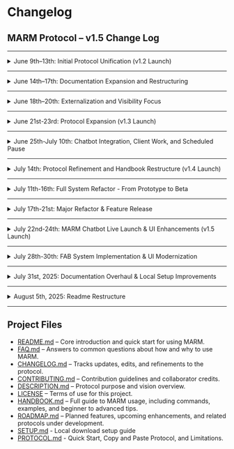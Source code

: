 # Changelog

## MARM Protocol – v1.5 Change Log  

---

<details>
<summary> June 9th–13th: Initial Protocol Unification (v1.2 Launch)</summary>

### Added
- `/compile` command to generate one-line-per-entry summaries  
- Automatic reseed block generation for restoring context in new threads  
- Log schema enforcement for structured logging: `[YYYY-MM-DD | User | Intent | Outcome]`  
- Error handling for malformed log entries, including date autofill  
- `/show reasoning` command to reveal the AI’s logic path  
- Manual Steps Justification section added to `HANDBOOK.md`  
- Consolidated Examples section showing real use cases for all major commands  
- Clarified optional system prompt behavior (not built-in; manual only)  
- New session management guidance: recap every 8–10 turns using `/compile`  

### Changed
- Unified session tools into default protocol behavior  
- README restructured for clarity:
  - Quick Start moved above initiation  
  - Core Features moved to `HANDBOOK.md`  
  - Acknowledgment behavior clarified  
- Protocol one-liner updated to reflect unified design

### Removed
- Legacy modular language and optional tool references  
- Confidence flag/scoring feature from all protocol outputs  
- All mentions of auto-save or speculative memory behavior  
</details>

---

<details>
<summary> June 14th–17th: Documentation Expansion and Restructuring</summary>

### Added
- `HANDBOOK.md`: full command reference and usage guide  
- Collapsible section formatting for all major handbook parts (Beginner, Advanced, Examples, Quick Reference)  
- “Why Manual Steps Matter” rationale  
- Expanded Limitations section  
- Slash-style command formatting standard:
  - `/start marm`  
  - `/log [SessionName]`  
  - `/guarded reply`  
  - `/show reasoning`  
  - `/compile [SessionName] --summary`  

### Changed
- FAQ.md grouped and rewritten by category: Core Concepts, Sessions, Commands, Platform Support  
- README clarified and reorganized to align with handbook  
- Handbook structured into Beginner / Intermediate / Advanced use tiers  
- Emphasis on manual workflows and session recap cadence  

### Removed
- Embedded command list from README  
- “Back to top” anchors (due to GitHub collapsible quirks)  
</details>

---

<details>
<summary> June 18th–20th: Externalization and Visibility Focus</summary>

### Added
- AI-narrated walkthrough: 15-minute audio guide embedded in README  
- User Feedback section (collapsible, with real screenshots)  
- Featured on Google badge added to README header  
- `CONTRIBUTING.md` and Recognition Framework  
- Multi-tier GitHub Discussions and onboarding entry points  

### Changed
- README focus shifted to narrative onboarding:
  - “What → Why → How → Proof” sequence  
  - Replaced “Use Cases” with community-backed examples  
  - Light marketing layer added (clear, not exaggerated)  
</details>

---

<details>
<summary>June 21st-23rd: Protocol Expansion (v1.3 Launch)</summary>

### Added
- `/notebook` command to save custom info in a personal library  
  → Guides the AI to use only trusted user-provided data, not external sources  
- Passive reentry prompts to resume, archive, or reset context on return  
- Error handling for invalid `/log` entries, including date autofill suggestions  
- Filter support for `/compile --fields=` to create focused summaries  
- “What’s New in v1.3” section added to `HANDBOOK.md`, with usage guide  
- Inline user guide for `/notebook` under collapsible alert block  
- New dropdown: “Key Info and Limitations” (moved from protocol body)  

### Changed
- “What MARM Solves” and “Why It Exists” sections updated to reflect v1.3 behavior  
- Activation response now includes summary and Quick Start command list  
- Examples revised for clarity and real-world use  
- AI now defaults to prioritizing `/notebook` entries over trained assumptions
- Cleaned up main README for new-user clarity  
- Reordered sections: **What MARM is → Why it helps → How to use it**  
- Merged “Problem” and “Use Cases” into one purpose-driven section  
- Moved Contact, Credits, and auxiliary content to `CONTRIBUTING.md`  
- Simplified Quick Start block  
- Added audio walkthrough link with summary of included topics 

### Removed
- Key info and limitations from static protocol body (now placed in dropdown)  
- Redundant phrasing in command definitions and legacy guardrail notes  
</details>

---

<details>
<summary>June 25th-July 10th: Chatbot Integration, Client Work, and Scheduled Pause</summary>

### Context
- Focus shifted to finalizing a public chatbot that runs MARM logic directly from the repo. This feature will allow users to interact with MARM in real time and explore its functionality hands-on.
- Took a scheduled 5-day break for the July 4th holiday.
- Completed a consulting engagement re-engineering a deliverability protocol for a client, which temporarily paused MARM-specific development.

### Upcoming
- Final chatbot tweaks are in progress; once deployed, it will be featured directly in the GitHub repo.
- MARM refinements will resume, including minor protocol adjustments and test-driven formatting updates.
</details>

---

<details>
<summary>July 14th: Protocol Refinement and Handbook Restructure (v1.4 Launch)</summary>

### Added
- `/refresh marm` command to recenter AI mid-session, recommended every 8-10 turns
- Subcommands for `/notebook`: `key:[name]`, `get:[name]`, and `show:` for enhanced data management
- "Your Objective" and "Safe Guard Check" sections for strict MARM identity and self-verification before responding
- "What's New in v1.4 (Upgrading from v1.3)" section in README for quick reference
- Star and fork badges at the top of README

### Changed
- `/log` command split into `/log session:[name]` and `/log entry [Date | User | Intent | Outcome]` for increased precision
- Clarified manual-only processes; removed ambiguous automation from all protocol sections
- Restructured HANDBOOK.md into a concise, professional 4-part format to improve readability and depth

### Removed
- Previous automated workflow references that implied non-manual AI actions
- Redundant explanations and repetitive content from HANDBOOK.md to streamline user experience
</details>

---

<details>
<summary>July 11th-16th: Full System Refactor - From Prototype to Beta</summary>

### Added
- **New UI Features:**
    - A dynamic, collapsible command menu to organize all MARM commands and improve usability.
    - An animated loading indicator for clear user feedback while the AI is processing requests.
    - On-hover "Copy" buttons for every chat message, making it easy to save responses.
    - Full dark mode support for all new UI components.
- **Enhanced Logic and Context:**
    - Full support for all MARM v1.4 commands, including the new `/start` and `/refresh` commands.
    - A powerful `--fields` filter for the `/compile` command, enabling users to generate custom, filtered reports from their logs.
    - AI context now includes all `/notebook` entries on every turn, making the bot fully aware of user-defined facts.
    - Keyword-aware document searching to provide more accurate answers for MARM-related queries.

### Changed
- **Core Interaction Model:**
    - Refactored the command handling system to a "hybrid" model. Most commands now trigger an AI-generated, natural language acknowledgment instead of a static text reply.
    - Updated the message display function to use `marked.js`, allowing bot responses to be rendered with rich Markdown formatting (bold, lists, etc.).
- **Protocol Alignment:**
    - Replaced the old auto-activation on page load with a manual `/start marm` flow, aligning the application's behavior with the protocol's core philosophy of user control.
    - Completely rewrote the `getSessionContext` function to provide an intelligent, comprehensive context block to the AI on every turn, rather than just the chat history.
- **Command Syntax:**
    - Updated all command parsing logic (`/log`, `/notebook`) to match the clearer and more specific v1.4 syntax.

### Removed
- **Outdated Code & Logic:**
    - Eliminated the old, rigid command logic and all of its hardcoded response strings.
    - Removed the automatic MARM activation flow.
    - Made the legacy `config.js` file completely obsolete, as its contents were integrated or replaced.
</details>

---

<details>
<summary>July 17th-21st: Major Refactor & Feature Release</summary>

### Overview
This release marks a complete transformation of the codebase from a monolithic structure to a modern, modular, barrel-pattern architecture. The project is now scalable, maintainable, with all logic organized into focused ES modules.

### Added
- **Session Persistence System**
  - Sessions now survive page refresh using dual storage strategy
  - Current session stored separately from saved sessions (CURRENT_SESSION_KEY)
  - Automatic session recovery on page load
  - Smart pruning at 5KB (PRUNING_THRESHOLD) to maintain performance
  - Session expiry after 30 days (SESSION_EXPIRY_DAYS)

- **Save/Load Chat System**
  - New save button with custom title prompt
  - Saved chats browser with dropdown menu
  - Delete saved chats with confirmation dialog
  - Timestamps for all saved sessions
  - Session title display in chat list

- **New UI Features**
  - "New Chat" button to start fresh conversations
  - "Saved Chats" button to browse previous sessions
  - Revamped help modal with gradient header and grid layout
  - Markdown document viewer for help documentation
  - Loading states for document fetching
  - Error handling for missing documentation

- **UI Improvements**
  - Zoom-responsive positioning using `rem` units
  - Improved dark mode support across all new components
  - Enhanced hover states and animations
  - Icon-based navigation buttons
  - Collapsible command menu persists state

### Changed
- **Architecture: Monolithic → Modular**
  - Split 900+ line `chatbot.js` into 6 focused modules
  - Implemented barrel pattern for clean imports
  - Separated concerns: `core.js`, `ui.js`, `voice.js`, `commands.js`, `state.js`
  - Logic modules: `constants.js`, `session.js`, `notebook.js`, `docs.js`, `summary.js`, `utils.js`
  - Each module <300 lines for readability and maintainability

- **CSS Organization**
  - Split single `style.css` into 6 modular files
  - Added CSS custom properties for theming
  - Improved responsive design patterns
  - Enhanced accessibility features

- **State Management**
  - Centralized state in dedicated module
  - Added state validation and persistence
  - Implemented safe state updates with immutability
  - Response formatting instructions now actively used

- **Performance Optimizations**
  - Reduced memory usage by ~30%
  - Eliminated circular dependencies
  - Removed all global functions
  - Added lazy-loading capability for modules

### Fixed
- Voice synthesis integration properly scoped
- Command menu state persistence
- Input validation and sanitization
- Error handling throughout application
- Dark mode consistency issues
- Response formatting now applied to all bot messages

### Removed
- Global `window.*` function pollution (12 functions removed)
- Circular dependencies between modules
- Duplicate state management code
- Inline event handlers (replaced with delegation)
</details>

---

<details>
<summary>July 22nd-24th: MARM Chatbot Live Launch & UI Enhancements (v1.5 Launch)</summary>

### Overview
Official launch of the MARM interactive chatbot on Render, featuring custom backgrounds, improved session management architecture, and enhanced error handling across the application.

### Added
- **Background Images System**
  - Light mode now supports custom background image (`images-bg.png`)
  - Dark mode uses separate background image (`images-dark-bg.png`)
  - Dynamic background switching based on theme preference

- **Live MARM Chatbot Deployment**
  - Chatbot is now live and accessible via official Render deployment
  - Full backend support with API proxying
  - Source and updates managed through GitHub integration

- **Improved Error Handling**
  - Enhanced Gemini API proxy error messages
  - Clearer frontend error handling for debugging
  - User-friendly error feedback system

### Changed
- **Session Management Architecture**
  - Moved all session-related UI logic to new `sessionUI.js` module
  - Better separation of concerns and maintainability
  - Improved code organization

- **Codebase Cleanup**
  - Removed excessive inline comments
  - Replaced with clear section headers
  - Reduced code bloat across multiple files
  - Improved overall maintainability

- **Deployment Configuration**
  - Switched from static site to Node.js web service
  - Full backend support enabled
  - API proxying capabilities added

### Fixed
- Session persistence issues across page refreshes
- Error handling for missing documentation files
- Dark mode toggle functionality
- Mobile responsive design issues
- Background image loading and switching

### Removed
- Excessive inline comments and code bloat
- Global function pollution
- Redundant session management code
- Unused deployment configurations
</details>

---

<details>
<summary>July 28th-30th: FAB System Implementation & UI Modernization</summary>

### Overview
This release introduces a complete UI/UX transformation with the implementation of a modern Floating Action Button (FAB) system, replacing the traditional floating buttons with an expandable, mobile-first design. The update includes comprehensive responsive design improvements, enhanced code block functionality, and significant architectural refinements for better user experience.

### Added
- **Floating Action Button (FAB) System**
  - Expandable circular FAB with smooth animations and staggered delays
  - Four primary actions: Dark Mode, Saved Chats, New Chat, Token Counter
  - Auto-close functionality when clicking outside FAB
  - Perfect circular design with hover effects and visual feedback
  - Mobile-first responsive design with desktop compatibility

- **Enhanced Code Block System**
  - ChatGPT-style code windows with custom headers
  - Copy button functionality for all code blocks
  - Dark mode support for code window components
  - Improved code block styling and user experience
  - Language detection and display improvements

- **Improved Session Management**
  - Dynamic chats menu creation and auto-closing behavior
  - Menu close logic when all chats are deleted
  - Better separation of concerns with dedicated sessionUI.js module
  - Enhanced user feedback and interaction patterns

- **Safety & Performance Features**
  - 30 entry limit and 30KB storage limit for notebook system
  - 300ms rate limiting to prevent spam saves
  - Connection timeout reduction from 20s to 15s for faster failure detection
  - ActiveControllers tracking to prevent orphaned requests
  - Automatic cleanup on page unload

### Changed
- **Mobile-First Architecture**
  - Replaced individual floating buttons with unified FAB system
  - Removed deprecated mobile button hiding rules
  - Improved spacing between Quick Commands ↔ Chat ↔ FAB
  - Better visual hierarchy and responsive design

- **Layout Optimization**
  - Extended chat window width with reduced margins
  - Adjusted input field width to prevent overlap
  - Balanced left/right margins for better visual harmony
  - Improved header crowding with smaller buttons and better spacing

- **Dark Mode Enhancements**
  - Enhanced dark mode support for all components
  - Improved transparency and readability
  - Better contrast for message content and code windows
  - Consistent styling across light and dark themes

- **GitHub Deployment Sync**
  - Updated gh-index.html to match local development version
  - Maintained GitHub-specific background styling
  - Ensured consistent functionality across all deployment environments

### Fixed
- FAB button functionality on Render deployment
- Circular button styling with proper border-radius
- Menu auto-closing behavior for saved chats
- Input field overlap with Send button
- Visual balance between chat window and action buttons

### Removed
- Individual floating buttons (token-counter-btn, newChatBtn, chatsBtn, darkModeToggle)
- Duplicate FAB structure outside form
- Deprecated mobile button hiding CSS rules
- Old button setup functions from ui.js and sessionUI.js
- Unused mobile-specific button styles
</details>

---

<details>
<summary>July 31st, 2025: Documentation Overhaul & Local Setup Improvements</summary>

### Added
- **SETUP.md** – New, in-depth local download and installation guide
- **config.js** – AI provider configuration file for universal API support
- **universalAIHelper.js** - Universal AI provider support
- **New screenshots** – Visuals of the webchat interface added to README

### Changed
- **README.md** –
  - Updated for v1.5
  - Added screenshots and visuals
  - Removed "What's New with MARM" section
  - Added local download quick setup section
- **DESCRIPTION.md** – Completely rewritten for clarity and authenticity
- **FAQ.md** – Added chatbot-specific questions and usage tips

### Improved
- **Consistency** – All documentation now reflects v1.5 and matches the current feature set
- **User onboarding** – Clearer quick start, setup, and troubleshooting for new users
</details>

---

<details>
<summary>August 5th, 2025: Readme Restructure </summary>

### Added
- **README-2.md creation** - Complete restructure for professional presentation
- **Enhanced PROTOCOL.md** - Complete copy-paste prompt with technical specs

### Changed
- **Documentation hierarchy** - Clear separation of concerns
- **Professional positioning** - Research/enterprise focus vs chatbot focus

### Removed
- **Redundant content** - Eliminated duplication
- **Overwhelming detail** - Moved to dedicated files
- **Chatbot-focused language** - Replaced with framework positioning
</details>

---

## Project Files

- [README.md](README.md) – Core introduction and quick start for using MARM.  
- [FAQ.md](FAQ.md) – Answers to common questions about how and why to use MARM.  
- [CHANGELOG.md](CHANGELOG.md) – Tracks updates, edits, and refinements to the protocol.  
- [CONTRIBUTING.md](CONTRIBUTING.md) – Contribution guidelines and collaborator credits.  
- [DESCRIPTION.md](DESCRIPTION.md) – Protocol purpose and vision overview.  
- [LICENSE](LICENSE) – Terms of use for this project.
- [HANDBOOK.md](HANDBOOK.md) – Full guide to MARM usage, including commands, examples, and beginner to advanced tips.
- [ROADMAP.md](ROADMAP.md) – Planned features, upcoming enhancements, and related protocols under development.
- [SETUP.md](SETUP.md) - Local download setup guide
- [PROTOCOL.md](PROTOCOL.md) - Quick Start, Copy and Paste Protocol, and Limitations.
